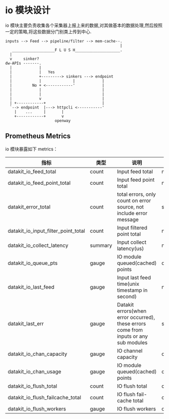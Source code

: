 
# io 模块设计

io 模块主要负责收集各个采集器上报上来的数据,对其做基本的数据处理,然后按照一定的策略,将这些数据分门别类上传到中心.

    inputs --> Feed --> pipeline/filter --> mem-cache--.
                                                       |
       ___________________F L U S H____________________.
      |
      v     sinker?
    dw-APIs -------.     
      |            |
      |            |   Yes
      |            +---------> sinkers ---> endpoint
      |            |              |            |
      |         No + <------------'            |
      |            |                           |
      |            |                           |
      |            v                           |
      | +------------+                         | 
      `--> endpoint  |---> httpcli <-----------'
        |    ...     |       |
        +------------+       v
                          openway 


## Prometheus Metrics

io 模块暴露如下 metrics：

| 指标                                | 类型    | 说明                                                                                  | labels                |
| ---                                 | ---     | ---                                                                                   | ---                   |
| datakit_io_feed_total               | count   | Input feed total                                                                      | name,category         |
| datakit_io_feed_point_total         | count   | Input feed point total                                                                | name,category         |
| datakit_error_total                 | count   | total errors, only count on error source, not include error message                   | source,category       |
| datakit_io_input_filter_point_total | count   | Input filtered point total                                                            | name,category         |
| datakit_io_collect_latency          | summary | Input collect latency(us)                                                             | name,category         |
| datakit_io_queue_pts                | gauge   | IO module queued(cached) points                                                       | category              |
| datakit_io_last_feed                | gauge   | Input last feed time(unix timestamp in second)                                        | name,category         |
| datakit_last_err                    | gauge   | Datakit errors(when error occurred), these errors come from inputs or any sub modules | source,category,error |
| datakit_io_chan_capacity            | gauge   | IO channel capacity                                                                   | category              |
| datakit_io_chan_usage               | gauge   | IO module queued(cached) points                                                       | category              |
| datakit_io_flush_total              | count   | IO flush total                                                                        | category              |
| datakit_io_flush_failcache_total    | count   | IO flush fail-cache total                                                             | category              |
| datakit_io_flush_workers            | gauge   | IO flush workers                                                                      | category              |
